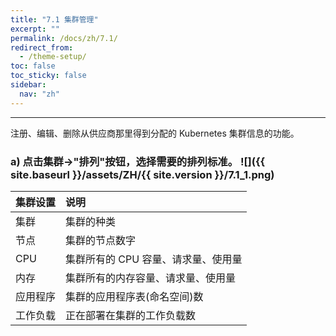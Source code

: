 ```yaml
---
title: "7.1 集群管理"
excerpt: ""
permalink: /docs/zh/7.1/
redirect_from:
  - /theme-setup/
toc: false
toc_sticky: false
sidebar:
  nav: "zh"
---
```


---
注册、编辑、删除从供应商那里得到分配的 Kubernetes 集群信息的功能。

### a\) 点击集群→"排列"按钮，选择需要的排列标准。 ![]({{ site.baseurl }}/assets/ZH/{{ site.version }}/7.1_1.png)

| **集群设置** | **说明** |
| :--- | :--- |
| 集群 | 集群的种类 |
| 节点 | 集群的节点数字 |
| CPU | 集群所有的 CPU 容量、请求量、使用量 |
| 内存 | 集群所有的内存容量、请求量、使用量 |
| 应用程序 | 集群的应用程序表(命名空间)数 |
| 工作负载 | 正在部署在集群的工作负载数 |
